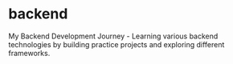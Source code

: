 # backend
My Backend Development Journey - Learning various backend technologies by building practice projects and exploring different frameworks.
